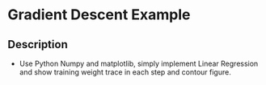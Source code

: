 # Gradient Descent Example
## Description
* Use Python Numpy and matplotlib, simply implement Linear Regression and show training weight trace in each step and contour figure.
